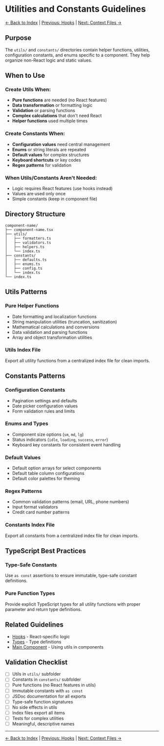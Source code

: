 # Utilities and Constants Guidelines

[← Back to Index](../component-guidelines.md) | [Previous: Hooks](./hooks.md) |
[Next: Context Files →](./context-files.md)

## Purpose

The `utils/` and `constants/` directories contain helper functions, utilities,
configuration constants, and enums specific to a component. They help organize
non-React logic and static values.

## When to Use

### Create Utils When:

- **Pure functions** are needed (no React features)
- **Data transformation** or formatting logic
- **Validation** or parsing functions
- **Complex calculations** that don't need React
- **Helper functions** used multiple times

### Create Constants When:

- **Configuration values** need central management
- **Enums** or string literals are repeated
- **Default values** for complex structures
- **Keyboard shortcuts** or key codes
- **Regex patterns** for validation

### When Utils/Constants Aren't Needed:

- Logic requires React features (use hooks instead)
- Values are used only once
- Simple constants (keep in component file)

## Directory Structure

```
component-name/
├── component-name.tsx
├── utils/
│   ├── formatters.ts
│   ├── validators.ts
│   ├── helpers.ts
│   └── index.ts
├── constants/
│   ├── defaults.ts
│   ├── enums.ts
│   ├── config.ts
│   └── index.ts
└── index.ts
```

## Utils Patterns

### Pure Helper Functions
- Date formatting and localization functions
- String manipulation utilities (truncation, sanitization)
- Mathematical calculations and conversions
- Data validation and parsing functions
- Array and object transformation utilities

### Utils Index File
Export all utility functions from a centralized index file for clean imports.

## Constants Patterns

### Configuration Constants
- Pagination settings and defaults
- Date picker configuration values
- Form validation rules and limits

### Enums and Types
- Component size options (`sm`, `md`, `lg`)
- Status indicators (`idle`, `loading`, `success`, `error`)
- Keyboard key constants for consistent event handling

### Default Values
- Default option arrays for select components
- Default table column configurations
- Default color palettes for theming

### Regex Patterns
- Common validation patterns (email, URL, phone numbers)
- Input format validators
- Credit card number patterns

### Constants Index File
Export all constants from a centralized index file for clean imports.

## TypeScript Best Practices

### Type-Safe Constants
Use `as const` assertions to ensure immutable, type-safe constant definitions.

### Pure Function Types
Provide explicit TypeScript types for all utility functions with proper parameter and return type definitions.

## Related Guidelines

- [Hooks](./hooks.md) - React-specific logic
- [Types](./types.md) - Type definitions
- [Main Component](./main-component.md) - Using utils in components

## Validation Checklist

- [ ] Utils in `utils/` subfolder
- [ ] Constants in `constants/` subfolder
- [ ] Pure functions (no React features in utils)
- [ ] Immutable constants with `as const`
- [ ] JSDoc documentation for all exports
- [ ] Type-safe function signatures
- [ ] No side effects in utils
- [ ] Index files export all items
- [ ] Tests for complex utilities
- [ ] Meaningful, descriptive names

---

[← Back to Index](../component-guidelines.md) | [Previous: Hooks](./hooks.md) |
[Next: Context Files →](./context-files.md)
